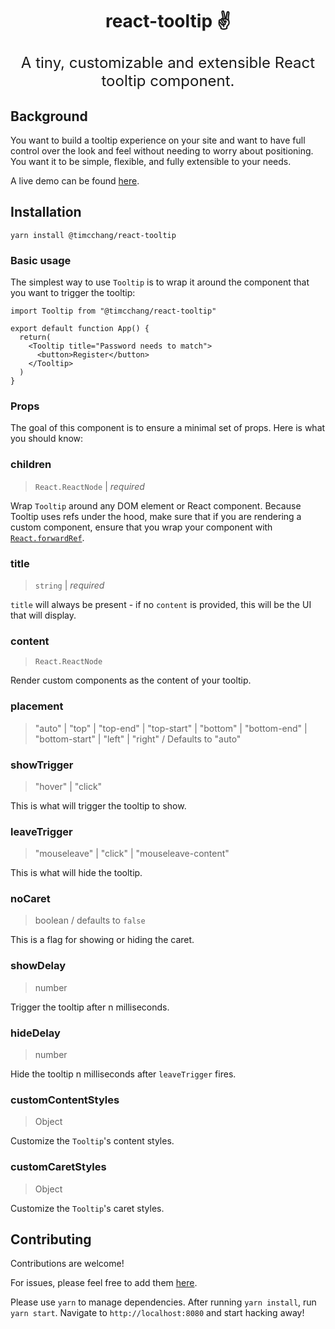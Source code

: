 <h1 align="center">
  <span>react-tooltip ✌️</span>
  <br>
</h1>
<p align="center" style="font-size: 1.5rem;">
  A tiny, customizable and extensible React tooltip component.
</p>

## Background

You want to build a tooltip experience on your site and want to have full control over the look and feel without needing to worry about positioning. You want it to be simple, flexible, and fully extensible to your needs.

A live demo can be found [here](https://react-tooltip.now.sh/).

## Installation

```
yarn install @timcchang/react-tooltip
```

### Basic usage

The simplest way to use `Tooltip` is to wrap it around the component that you want to trigger the tooltip:

```
import Tooltip from "@timcchang/react-tooltip"

export default function App() {
  return(
    <Tooltip title="Password needs to match">
      <button>Register</button>
    </Tooltip>
  )
}
```

### Props

The goal of this component is to ensure a minimal set of props. Here is what you should know:

### children

> `React.ReactNode` | _required_

Wrap `Tooltip` around any DOM element or React component. Because Tooltip uses refs under the hood, make sure that if you are rendering a custom component, ensure that you wrap your component with [`React.forwardRef`](https://reactjs.org/docs/forwarding-refs.html#forwarding-refs-to-dom-components).

### title

> `string` | _required_

`title` will always be present - if no `content` is provided, this will be the UI that will display.

### content

> `React.ReactNode`

Render custom components as the content of your tooltip.

### placement

> "auto"
> | "top"
> | "top-end"
> | "top-start"
> | "bottom"
> | "bottom-end"
> | "bottom-start"
> | "left"
> | "right" / Defaults to "auto"

### showTrigger

> "hover" | "click"

This is what will trigger the tooltip to show.

### leaveTrigger

> "mouseleave" | "click" | "mouseleave-content"

This is what will hide the tooltip.

### noCaret

> boolean / defaults to `false`

This is a flag for showing or hiding the caret.

### showDelay

> number

Trigger the tooltip after n milliseconds.

### hideDelay

> number

Hide the tooltip n milliseconds after `leaveTrigger` fires.

### customContentStyles

> Object

Customize the `Tooltip`'s content styles.

### customCaretStyles

> Object

Customize the `Tooltip`'s caret styles.

## Contributing

Contributions are welcome!

For issues, please feel free to add them [here](https://github.com/timc1/react-tooltip/issues).

Please use `yarn` to manage dependencies. After running `yarn install`, run `yarn start`. Navigate to `http://localhost:8080` and start hacking away!
